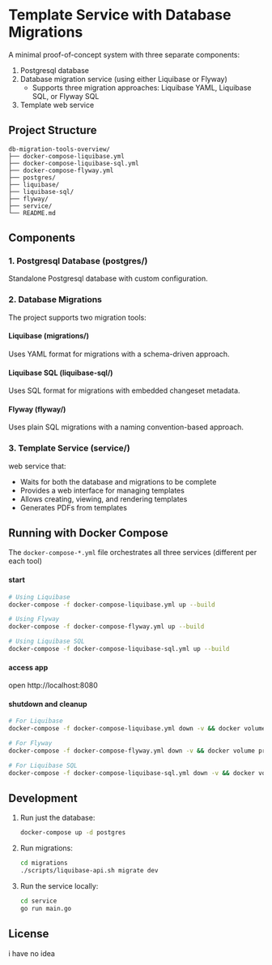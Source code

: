 # Template Service with Database Migrations

A minimal proof-of-concept system with three separate components:

1. Postgresql database
2. Database migration service (using either Liquibase or Flyway)
    - Supports three migration approaches: Liquibase YAML, Liquibase SQL, or Flyway SQL
3. Template web service

## Project Structure

```
db-migration-tools-overview/
├── docker-compose-liquibase.yml
├── docker-compose-liquibase-sql.yml
├── docker-compose-flyway.yml
├── postgres/
├── liquibase/
├── liquibase-sql/
├── flyway/
├── service/
└── README.md
```

## Components

### 1. Postgresql Database (postgres/)

Standalone Postgresql database with custom configuration.

### 2. Database Migrations

The project supports two migration tools:

#### Liquibase (migrations/)

Uses YAML format for migrations with a schema-driven approach.

#### Liquibase SQL (liquibase-sql/)

Uses SQL format for migrations with embedded changeset metadata.

#### Flyway (flyway/)

Uses plain SQL migrations with a naming convention-based approach.

### 3. Template Service (service/)

web service that:

- Waits for both the database and migrations to be complete
- Provides a web interface for managing templates
- Allows creating, viewing, and rendering templates
- Generates PDFs from templates

## Running with Docker Compose

The `docker-compose-*.yml` file orchestrates all three services (different per each tool)

#### start

```bash
# Using Liquibase
docker-compose -f docker-compose-liquibase.yml up --build

# Using Flyway
docker-compose -f docker-compose-flyway.yml up --build

# Using Liquibase SQL
docker-compose -f docker-compose-liquibase-sql.yml up --build
```

#### access app

open http://localhost:8080

#### shutdown and cleanup

```bash
# For Liquibase
docker-compose -f docker-compose-liquibase.yml down -v && docker volume prune -f

# For Flyway
docker-compose -f docker-compose-flyway.yml down -v && docker volume prune -f

# For Liquibase SQL
docker-compose -f docker-compose-liquibase-sql.yml down -v && docker volume prune -f
```

## Development

1. Run just the database:
   ```bash
   docker-compose up -d postgres
   ```

2. Run migrations:
   ```bash
   cd migrations
   ./scripts/liquibase-api.sh migrate dev
   ```

3. Run the service locally:
   ```bash
   cd service
   go run main.go
   ```

## License

i have no idea